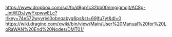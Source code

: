 https://www.dropbox.com/scl/fo/d8pp1c32bb00nmgigmojt/AC8g-_intWZbJywYxpwwELc?rlkey=74e572wyvrjvl0obnqabyg6ps&st=69jfu7yt&dl=0
https://wiki.dragino.com/xwiki/bin/view/Main/User%20Manual%20for%20LoRaWAN%20End%20Nodes/DMT01/
